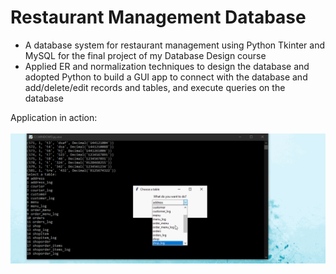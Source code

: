 # Restaurant Management Database
- A database system for restaurant management using Python Tkinter and MySQL for the final
project of my Database Design course
- Applied ER and normalization techniques to design the database and adopted Python to build
a GUI app to connect with the database and add/delete/edit records and tables, and execute
queries on the database

Application in action:
<br/><br/>
<a href="featured.gif" target="_blank">
![Restaurant Management Database © Arash Hajisafi](featured.gif)
</a>

